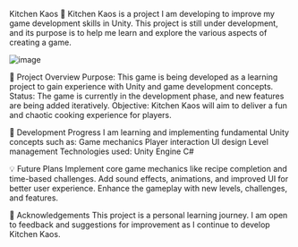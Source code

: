 Kitchen Kaos 🍳
Kitchen Kaos is a project I am developing to improve my game development skills in Unity. This project is still under development, and its purpose is to help me learn and explore the various aspects of creating a game.

![image](https://github.com/user-attachments/assets/47a95558-49e4-42eb-8dc6-d30a810b8c7e)


📌 Project Overview
Purpose: This game is being developed as a learning project to gain experience with Unity and game development concepts.
Status: The game is currently in the development phase, and new features are being added iteratively.
Objective: Kitchen Kaos will aim to deliver a fun and chaotic cooking experience for players.

🚧 Development Progress
I am learning and implementing fundamental Unity concepts such as:
Game mechanics
Player interaction
UI design
Level management
Technologies used:
Unity Engine
C#

💡 Future Plans
Implement core game mechanics like recipe completion and time-based challenges.
Add sound effects, animations, and improved UI for better user experience.
Enhance the gameplay with new levels, challenges, and features.

🙌 Acknowledgements
This project is a personal learning journey. I am open to feedback and suggestions for improvement as I continue to develop Kitchen Kaos.
